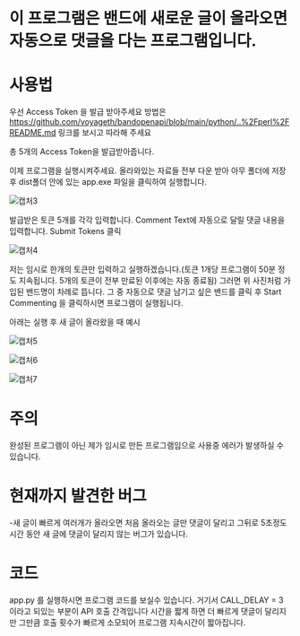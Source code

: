 # 이 프로그램은 밴드에 새로운 글이 올라오면 자동으로 댓글을 다는 프로그램입니다.

# 사용법
우선 Access Token 을 발급 받아주세요
방법은 https://github.com/voyageth/bandopenapi/blob/main/python/..%2Fperl%2FREADME.md 링크를 보시고 따라해 주세요

총 5개의 Access Token을 발급받아줍니다.

이제 프로그램을 실행시켜주세요.
올라와있는 자료들 전부 다운 받아 아무 폴더에 저장 후 dist폴더 안에 있는 app.exe 파일을 클릭하여 실행합니다.

![캡처3](https://github.com/user-attachments/assets/73ee4940-333d-4e5f-944c-313f76841754)

발급받은 토큰 5개를 각각 입력합니다.
Comment Text에 자동으로 달릴 댓글 내용을 입력합니다.
Submit Tokens 클릭

![캡처4](https://github.com/user-attachments/assets/0dc7a76a-1d9b-4841-8e52-00f73f761727)

저는 임시로 한개의 토큰만 입력하고 실행하겠습니다.(토큰 1개당 프로그램이 50분 정도 지속됩니다. 5개의 토큰이 전부 만료된 이후에는 자동 종료됨)
그러면 위 사진처럼 가입된 밴드명이 차례로 뜹니다.
그 중 자동으로 댓글 남기고 싶은 밴드를 클릭 후 Start Commenting 을 클릭하시면 프로그램이 실행됩니다.

아래는 실행 후 새 글이 올라왔을 때 예시

![캡처5](https://github.com/user-attachments/assets/1e3050a9-99ac-4ade-ad25-b2c7ae338e9a)

![캡처6](https://github.com/user-attachments/assets/96ca0811-26da-44e6-9c6d-30808f3bdb68)

![캡처7](https://github.com/user-attachments/assets/736ccffd-58a9-4677-bcee-7f94eeaba1cd)

# 주의 
완성된 프로그램이 아닌 제가 임시로 만든 프로그램임으로 사용중 에러가 발생하실 수 있습니다.

# 현재까지 발견한 버그
-새 글이 빠르게 여러개가 올라오면 처음 올라오는 글만 댓글이 달리고 그뒤로 5초정도 시간 동안 새 글에 댓글이 달리지 않는 버그가 있습니다.

# 코드 
app.py 를 실행하시면 프로그램 코드를 보실수 있습니다. 
거기서 CALL_DELAY = 3 이라고 되있는 부분이 API 호출 간격입니다
시간을 짧게 하면 더 빠르게 댓글이 달리지만 그만큼 호출 횟수가 빠르게 소모되어 프로그램 지속시간이 짧아집니다.

